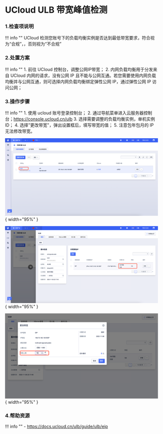 #  UCloud ULB 带宽峰值检测

### 1.检查项说明
!!! info ""
    UCloud 检测您账号下的负载均衡实例是否达到最低带宽要求，符合视为“合规”，，否则视为“不合规”

### 2.处置方案
!!! info ""
    1. 前往 UCloud 控制台，调整公网IP带宽；
    2. 内网负载均衡用于分发来自 UCloud 内网的请求，没有公网 IP 且不能与公网互通。若您需要使用内网负载均衡并与公网互通，则可选择内网负载均衡绑定弹性公网 IP，通过弹性公网 IP 访问公网；

### 3.操作步骤
!!! info ""
    1. 使用 ucloud 账号登录控制台；
    2. 通过导航菜单进入云服务器控制台；https://console.ucloud.cn/ulb
    3. 选择需要调整的负载均衡实例，单机实例 ID；
    4. 选择"更改带宽"，弹出设置框后，填写带宽的值；
    5. 注意包年包月的 IP 无法修改带宽。

![处置方案](../../img/suggest/ucloud/ulb-list.png){ width="95%" }

![处置方案](../../img/suggest/ucloud/ulb-eip-list.png){ width="95%" }

![处置方案](../../img/suggest/ucloud/ulb-change-eip-bandwith.png){ width="95%" }

### 4.帮助资源
!!! info ""
    - https://docs.ucloud.cn/ulb/guide/ulb/eip
